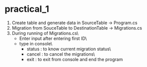 # practical_1

1. Create table and generate data in SourceTable -> Program.cs
2. Migration from SouceTable to DestinationTable -> Migrations.cs
3. During running of Migrations.cs\
     - Enter input after entering first ID\
     -  type in console\
          - status : to know current migration status\
          -  cancel : to cancel the migrations\
          -  exit : to exit from console and end the program
